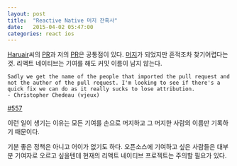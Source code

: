 ```yaml
---
layout: post
title:  "Reactive Native 머지 잔혹사"
date:   2015-04-02 05:47:00
categories: react ios
---
```


[Haruair](http://haruair.com/)씨의 [PR](https://github.com/facebook/react-native/pull/340)과 저의 [PR](https://github.com/facebook/react-native/pull/344)은 공통점이 있다. [머](https://github.com/facebook/react-native/commit/9a4ee17adba756e676ea2585e13ca4e5884801a5)[지](https://github.com/facebook/react-native/commit/31c4ff0dd62ee705353c2b4de916a151f89410d4)가 되었지만 흔적조차 찾기어렵다는 것. 리액트 네이티브는 기여를 해도 커밋 이름이 남지 않는다.

````
Sadly we get the name of the people that imported the pull request and not the author of the pull request. I'm looking to see if there's a quick fix we can do as it really sucks to lose attribution.
- Christopher Chedeau (vjeux)
````
[#557](https://github.com/facebook/react-native/pull/557)

이런 일이 생기는 이유는 모든 기여를 손으로 머지하고 그 머지한 사람의 이름만 기록하기 때문이다.

기분 좋은 정책은 아니고 어이가 없기도 하다. 오픈소스에 기여하고 싶은 사람들은 대부분 기여자로 오르고 싶을텐데 현재의 리액트 네이티브 프로젝트는 주의할 필요가 있다.
